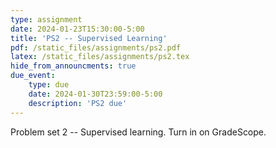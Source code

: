 ```yaml
---
type: assignment
date: 2024-01-23T15:30:00-5:00
title: 'PS2 -- Supervised Learning'
pdf: /static_files/assignments/ps2.pdf
latex: /static_files/assignments/ps2.tex
hide_from_announcments: true
due_event: 
    type: due
    date: 2024-01-30T23:59:00-5:00
    description: 'PS2 due'
---
```

Problem set 2 -- Supervised learning. Turn in on GradeScope.
